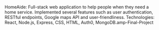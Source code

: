 HomeAide:
Full-stack web application to help people when they need a home service. Implemented several features such as user authentication, RESTful endpoints, Google maps API and user-friendliness.
Technologies: React, Node.js, Express, CSS, HTML, Auth0, MongoDB.amp-Final-Project
